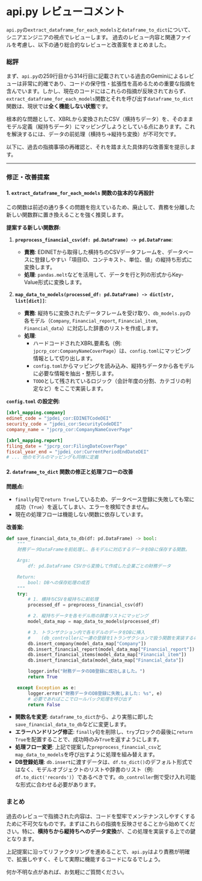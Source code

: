 # api.py レビューコメント

`api.py`の`extract_dataframe_for_each_models`と`dataframe_to_dict`について、シニアエンジニアの視点でレビューします。
過去のレビュー内容と関連ファイルを考慮し、以下の通り総合的なレビューと改善案をまとめました。

### 総評

まず、`api.py`の259行目から314行目に記載されている過去のGeminiによるレビューは非常に的確であり、コードの保守性・拡張性を高めるための重要な指摘を含んでいます。しかし、現在のコードにはこれらの指摘が反映されておらず、`extract_dataframe_for_each_models`関数とそれを呼び出す`dataframe_to_dict`関数は、現状では**全く機能しない状態**です。

根本的な問題として、XBRLから変換されたCSV（横持ちデータ）を、そのままモデル定義（縦持ちデータ）にマッピングしようとしている点にあります。これを解決するには、データの前処理（横持ち→縦持ち変換）が不可欠です。

以下に、過去の指摘事項の再確認と、それを踏まえた具体的な改善案を提示します。

---

### 修正・改善提案

#### 1. `extract_dataframe_for_each_models` 関数の抜本的な再設計

この関数は前述の通り多くの問題を抱えているため、廃止して、責務を分離した新しい関数群に置き換えることを強く推奨します。

**提案する新しい関数群:**

1.  **`preprocess_financial_csv(df: pd.DataFrame) -> pd.DataFrame`**:
    *   **責務**: EDINETから取得した横持ちのCSVデータフレームを、データベースに登録しやすい「項目ID、コンテキスト、単位、値」の縦持ち形式に変換します。
    *   **処理**: `pandas.melt`などを活用して、データを行と列の形式からKey-Value形式に変換します。

2.  **`map_data_to_models(processed_df: pd.DataFrame) -> dict[str, list[dict]]`**:
    *   **責務**: 縦持ちに変換されたデータフレームを受け取り、`db_models.py`の各モデル（`Company`, `Financial_report`, `Financial_item`, `Financial_data`）に対応した辞書のリストを作成します。
    *   **処理**:
        *   ハードコードされたXBRL要素名（例: `jpcrp_cor:CompanyNameCoverPage`）は、`config.toml`にマッピング情報として切り出します。
        *   `config.toml`からマッピングを読み込み、縦持ちデータから各モデルに必要な情報を抽出・整形します。
        *   `TODO`として残されているロジック（会計年度の分割、カテゴリの判定など）をここで実装します。

**`config.toml` の設定例:**

```toml
[xbrl_mapping.company]
edinet_code = "jpdei_cor:EDINETCodeDEI"
security_code = "jpdei_cor:SecurityCodeDEI"
company_name = "jpcrp_cor:CompanyNameCoverPage"

[xbrl_mapping.report]
filing_date = "jpcrp_cor:FilingDateCoverPage"
fiscal_year_end = "jpdei_cor:CurrentPeriodEndDateDEI"
# ... 他のモデルのマッピングも同様に定義
```

#### 2. `dataframe_to_dict` 関数の修正と処理フローの改善

**問題点:**
*   `finally`句で`return True`しているため、データベース登録に失敗しても常に成功（`True`）を返してしまい、エラーを検知できません。
*   現在の処理フローは機能しない関数に依存しています。

**改善案:**

```python
def save_financial_data_to_db(df: pd.DataFrame) -> bool:
    """
    財務データDataFrameを前処理し、各モデルに対応するデータをDBに保存する関数。

    Args:
        df: pd.DataFrame CSVから変換して作成した企業ごとの財務データ

    Return:
        bool: DBへの保存処理の成否
    """
    try:
        # 1. 横持ちCSVを縦持ちに前処理
        processed_df = preprocess_financial_csv(df)

        # 2. 縦持ちデータを各モデル用の辞書リストにマッピング
        model_data_map = map_data_to_models(processed_df)

        # 3. トランザクション内で各モデルのデータをDBに挿入
        #    (db_controllerに一連の登録を1トランザクションで扱う関数を実装するのが望ましい)
        db.insert_company(model_data_map["Company"])
        db.insert_financial_report(model_data_map["Financial_report"])
        db.insert_financial_items(model_data_map["Financial_item"])
        db.insert_financial_data(model_data_map["Financial_data"])

        logger.info("財務データのDB登録に成功しました。")
        return True

    except Exception as e:
        logger.error("財務データのDB登録に失敗しました: %s", e)
        # 必要であればここでロールバック処理を呼び出す
        return False

```
*   **関数名を変更**: `dataframe_to_dict`から、より実態に即した`save_financial_data_to_db`などに変更します。
*   **エラーハンドリング修正**: `finally`句を削除し、`try`ブロックの最後に`return True`を配置することで、成功時のみ`True`を返すようにします。
*   **処理フロー変更**: 上記で提案した`preprocess_financial_csv`と`map_data_to_models`を呼び出すように処理を組み替えます。
*   **DB登録処理**: `db.insert`に渡すデータは、`df.to_dict()`のデフォルト形式ではなく、モデルオブジェクトのリストや辞書のリスト（例: `df.to_dict('records')`）であるべきです。`db_controller`側で受け入れ可能な形式に合わせる必要があります。

### まとめ

過去のレビューで指摘された内容は、コードを堅牢でメンテナンスしやすくするために不可欠なものです。まずはこれらの指摘を反映させることから始めてください。特に、**横持ちから縦持ちへのデータ変換**が、この処理を実装する上での鍵となります。

上記提案に沿ってリファクタリングを進めることで、`api.py`はより責務が明確で、拡張しやすく、そして実際に機能するコードになるでしょう。

何か不明な点があれば、お気軽にご質問ください。
